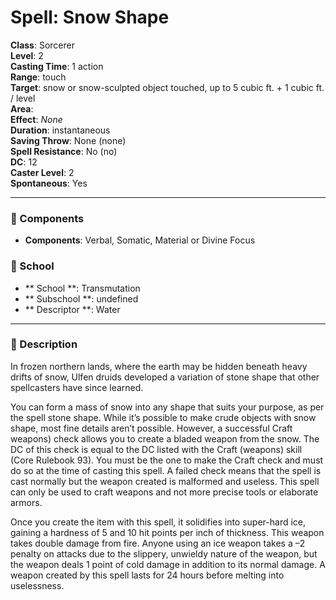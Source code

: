 
# Spell: Snow Shape
**Class**: Sorcerer  
**Level**: 2  
**Casting Time**: 1 action  
**Range**: touch  
**Target**: snow or snow-sculpted object touched, up to 5 cubic ft. + 1 cubic ft. / level  
**Area**:   
**Effect**: _None_  
**Duration**: instantaneous  
**Saving Throw**: None (none)  
**Spell Resistance**: No (no)  
**DC**: 12  
**Caster Level**: 2  
**Spontaneous**: Yes

---

### 🔮 Components
- **Components**: Verbal, Somatic, Material or Divine Focus

### 🏫 School
- ** School **: Transmutation
- ** Subschool **: undefined
- ** Descriptor **: Water
---

### 📜 Description
In frozen northern lands, where the earth may be hidden beneath heavy drifts of snow, Ulfen druids developed a variation of stone shape that other spellcasters have since learned.

You can form a mass of snow into any shape that suits your purpose, as per the spell stone shape. While it’s possible to make crude objects with snow shape, most fine details aren’t possible. However, a successful Craft weapons) check allows you to create a bladed weapon from the snow. The DC of this check is equal to the DC listed with the Craft (weapons) skill (Core Rulebook 93). You must be the one to make the Craft check and must do so at the time of casting this spell. A failed check means that the spell is cast normally but the weapon created is malformed and useless. This spell can only be used to craft weapons and not more precise tools or elaborate armors.

Once you create the item with this spell, it solidifies into super-hard ice, gaining a hardness of 5 and 10 hit points per inch of thickness. This weapon takes double damage from fire. Anyone using an ice weapon takes a –2 penalty on attacks due to the slippery, unwieldy nature of the weapon, but the weapon deals 1 point of cold damage in addition to its normal damage. A weapon created by this spell lasts for 24 hours before melting into uselessness.
